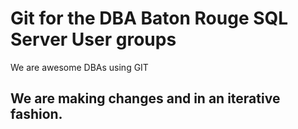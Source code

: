 # Git for the DBA Baton Rouge SQL Server User groups

We are awesome DBAs using GIT

## We are making changes and in an iterative fashion.
